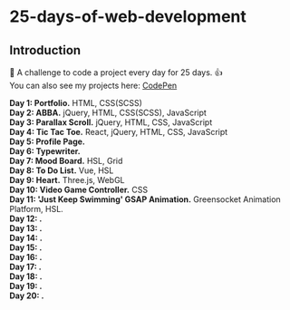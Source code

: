 # 25-days-of-web-development
## Introduction
📅 A challenge to code a project every day for 25 days. 👍 \
You can also see my projects here: [CodePen](https://codepen.io/zekaeria)

**Day 1: Portfolio.** HTML, CSS(SCSS)\
**Day 2: ABBA.** jQuery, HTML, CSS(SCSS), JavaScript \
**Day 3: Parallax Scroll.** jQuery, HTML, CSS, JavaScript \
**Day 4: Tic Tac Toe.** React, jQuery, HTML, CSS, JavaScript \
**Day 5: Profile Page.** \
**Day 6: Typewriter.** \
**Day 7: Mood Board.** HSL, Grid \
**Day 8: To Do List.** Vue, HSL  \
**Day 9: Heart.** Three.js, WebGL \
**Day 10: Video Game Controller.** CSS \
**Day 11: 'Just Keep Swimming' GSAP Animation.** Greensocket Animation Platform, HSL. \
**Day 12: .**  \
**Day 13: .**  \
**Day 14: .**  \
**Day 15: .** \
**Day 16: .** \
**Day 17: .**  \
**Day 18: .**   \
**Day 19: .** \
**Day 20: .**

